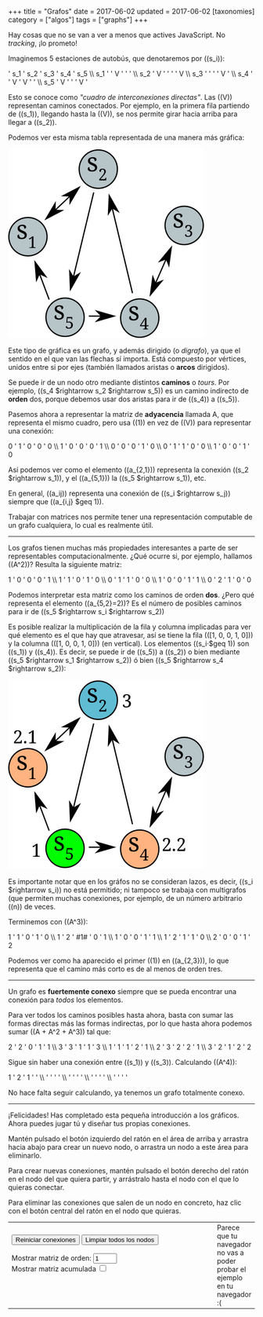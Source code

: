 +++
title = "Grafos"
date = 2017-06-02
updated = 2017-06-02
[taxonomies]
category = ["algos"]
tags = ["graphs"]
+++

<noscript>Hay cosas que no se van a ver a menos que actives JavaScript.
No *tracking*, ¡lo prometo!</noscript>

Imaginemos 5 estaciones de autobús, que denotaremos por ((s_i)):

<div class="matrix">
      ' s_1 ' s_2 ' s_3 ' s_4 ' s_5 \\
s_1   '     '  V  '     '     '     \\
s_2   '  V  '     '     '     '  V  \\
s_3   '     '     '     '  V  '     \\
s_4   '     '  V  '  V  '     '     \\
s_5   '  V  '     '     '  V  '
</div>

Esto se conoce como *"cuadro de interconexiones directas"*. Las ((V)) representan caminos conectados. Por ejemplo, en la primera fila partiendo de ((s_1)), llegando hasta la ((V)), se nos permite girar hacia arriba para llegar a ((s_2)).

Podemos ver esta misma tabla representada de una manera más gráfica:

![Tabla 1 como grafo](/blog/graphs/example1.svg)

Este tipo de gráfica es un grafo, y además dirigido (o *digrafo*), ya que el sentido en el que van las flechas sí importa. Está compuesto por vértices, unidos entre si por ejes (también llamados aristas o **arcos** dirigidos).

Se puede ir de un nodo otro mediante distintos **caminos** o *tours*. Por ejemplo, ((s_4 $rightarrow s_2 $rightarrow s_5)) es un camino indirecto de **orden** dos, porque debemos usar dos aristas para ir de ((s_4)) a ((s_5)).

Pasemos ahora a representar la matriz de **adyacencia** llamada A, que representa el mismo cuadro, pero usa ((1)) en vez de ((V)) para representar una conexión:

<div class="matrix">
  0 ' 1 ' 0 ' 0 ' 0 \\
  1 ' 0 ' 0 ' 0 ' 1 \\
  0 ' 0 ' 0 ' 1 ' 0 \\
  0 ' 1 ' 1 ' 0 ' 0 \\
  1 ' 0 ' 0 ' 1 ' 0
</div>

Así podemos ver como el elemento ((a_{2,1})) representa la conexión ((s_2 $rightarrow s_1)), y el ((a_{5,1})) la ((s_5 $rightarrow s_1)), etc.

En general, ((a_ij)) representa una conexión de ((s_i $rightarrow s_j)) siempre que ((a_{i,j} $geq 1)).

Trabajar con matrices nos permite tener una representación computable de un grafo cualquiera, lo cual es realmente útil.

<hr />

Los grafos tienen muchas más propiedades interesantes a parte de ser representables computacionalmente. ¿Qué ocurre si, por ejemplo, hallamos ((A^2))? Resulta la siguiente matriz:

<div class="matrix">
1 ' 0 ' 0 ' 0 ' 1 \\
1 ' 1 ' 0 ' 1 ' 0 \\
0 ' 1 ' 1 ' 0 ' 0 \\
1 ' 0 ' 0 ' 1 ' 1 \\
0 ' 2 ' 1 ' 0 ' 0
</div>

Podemos interpretar esta matriz como los caminos de orden **dos**. ¿Pero qué representa el elemento ((a_{5,2}=2))? Es el número de posibles caminos para ir de ((s_5 $rightarrow s_i $rightarrow s_2))

Es posible realizar la multiplicación de la fila y columna implicadas para ver qué elemento es el que hay que atravesar, así se tiene la fila (([1, 0, 0, 1, 0])) y la columna (([1, 0, 0, 1, 0])) (en vertical). Los elementos ((s_i·$geq 1)) son ((s_1)) y ((s_4)). Es decir, se puede ir de ((s_5)) a ((s_2)) o bien mediante ((s_5 $rightarrow s_1 $rightarrow s_2)) ó bien ((s_5 $rightarrow s_4 $rightarrow s_2)):

![Tabla anterior como grafo](/blog/graphs/example2.svg)

Es importante notar que en los gráfos no se consideran lazos, es decir, ((s_i $rightarrow s_i)) no está permitido; ni tampoco se trabaja con multigrafos (que permiten muchas conexiones, por ejemplo, de un número arbitrario ((n)) de veces.

Terminemos con ((A^3)):

<div class="matrix">
1 ' 1 '  0  ' 1 ' 0 \\
1 ' 2 ' #1# ' 0 ' 1 \\
1 ' 0 '  0  ' 1 ' 1 \\
1 ' 2 '  1  ' 1 ' 0 \\
2 ' 0 '  0  ' 1 ' 2
</div>

Podemos ver como ha aparecido el primer ((1)) en ((a_{2,3})), lo que representa que el camino más corto es de al menos de orden tres.

<hr />

Un grafo es **fuertemente conexo** siempre que se pueda encontrar una conexión para *todos* los elementos.

Para ver todos los caminos posibles hasta ahora, basta con sumar las formas directas más las formas indirectas, por lo que hasta ahora podemos sumar ((A + A^2 + A^3)) tal que:

<div class="matrix">
2 ' 2 ' 0 ' 1 ' 1 \\
3 ' 3 ' 1 ' 1 ' 3 \\
1 ' 1 ' 1 ' 2 ' 1 \\
2 ' 3 ' 2 ' 2 ' 1 \\
3 ' 2 ' 1 ' 2 ' 2
</div>

Sigue sin haber una conexión entre ((s_1)) y ((s_3)). Calculando ((A^4)):

<div class="matrix">
1 ' 2 ' 1 '   '   \\
  '   '   '   '   \\
  '   '   '   '   \\
  '   '   '   '   \\
  '   '   '   '
</div>

No hace falta seguir calculando, ya tenemos un grafo totalmente conexo.

<hr />

¡Felicidades! Has completado esta pequeña introducción a los gráficos. Ahora puedes jugar tú y diseñar tus propias conexiones.

Mantén pulsado el botón izquierdo del ratón en el área de arriba y arrastra hacia abajo para crear un nuevo nodo, o arrastra un nodo a este área para eliminarlo.

Para crear nuevas conexiones, mantén pulsado el botón derecho del ratón en el nodo del que quiera partir, y arrástralo hasta el nodo con el que lo quieras conectar.

Para eliminar las conexiones que salen de un nodo en concreto, haz clic con el botón central del ratón en el nodo que quieras.

<table><tr><td style="width:100%;">
  <button onclick="resetConnections()">Reiniciar conexiones</button>
  <button onclick="clearNodes()">Limpiar todos los nodos</button>
  <br />
  <br />
  <label for="matrixOrder">Mostrar matriz de orden:</label>
  <input id="matrixOrder" type="number" min="1" max="5"
                          value="1" oninput="updateOrder()">
  <br />
  <label for="matrixAccum">Mostrar matriz acumulada</label>
  <input id="matrixAccum" type="checkbox" onchange="updateOrder()">
  <br />
  <br />
  <div>
    <table id="matrixTable"></table>
  </div>
</td><td>
  <canvas id="canvas" width="400" height="400" oncontextmenu="return false;">
  Parece que tu navegador no vas a poder probar el ejemplo en tu navegador :(
  </canvas>
  <br />
</td></tr></table>

<script src="/blog/graphs/tinyparser.js"></script>
<script src="/blog/graphs/enhancements.js"></script>
<script src="/blog/graphs/graphs.js"></script>
